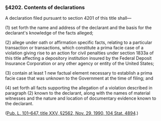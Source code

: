 ### §4202. Contents of declarations ###

A declaration filed pursuant to section 4201 of this title shall—

[]()

(1) set forth the name and address of the declarant and the basis for the declarant's knowledge of the facts alleged;

[]()

(2) allege under oath or affirmation specific facts, relating to a particular transaction or transactions, which constitute a prima facie case of a violation giving rise to an action for civil penalties under section 1833a of this title affecting a depository institution insured by the Federal Deposit Insurance Corporation or any other agency or entity of the United States;

[]()

(3) contain at least 1 new factual element necessary to establish a prima facie case that was unknown to the Government at the time of filing; and

[]()

(4) set forth all facts supporting the allegation of a violation described in paragraph (2) known to the declarant, along with the names of material witnesses and the nature and location of documentary evidence known to the declarant.

([Pub. L. 101–647, title XXV, §2562, Nov. 29, 1990, 104 Stat. 4894](/statviewer.htm?volume=104&page=4894).)